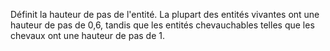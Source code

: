 Définit la hauteur de pas de l'entité.
La plupart des entités vivantes ont une hauteur de pas de 0,6, tandis que les entités chevauchables telles que les chevaux ont une hauteur de pas de 1.